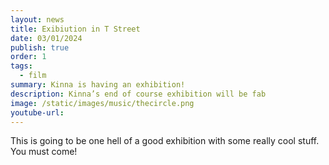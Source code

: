 ```yaml
---
layout: news
title: Exibiution in T Street
date: 03/01/2024
publish: true
order: 1
tags:
  - film
summary: Kinna is having an exhibition!
description: Kinna’s end of course exhibition will be fab
image: /static/images/music/thecircle.png
youtube-url:
---
```


This is going to be one hell of a good exhibition with some really cool stuff. You must come!
